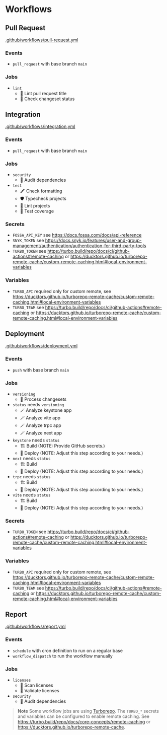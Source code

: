 # Workflows

## Pull Request

[.github/workflows/pull-request.yml](../.github/workflows/pull-request.yml)

### Events

- `pull_request` with base branch `main`

### Jobs

- `lint`
  - 🔦 Lint pull request title
  - 📝 Check changeset status

## Integration

[.github/workflows/integration.yml](../.github/workflows/integration.yml)

### Events

- `pull_request` with base branch `main`

### Jobs

- `security`
  - 🐾 Audit dependencies
- `test`
  - 🖍️ Check formatting
  - 🛡️ Typecheck projects
  - 🔦 Lint projects
  - 🧪 Test coverage

### Secrets

- `FOSSA_API_KEY` see https://docs.fossa.com/docs/api-reference
- `SNYK_TOKEN` see https://docs.snyk.io/features/user-and-group-management/authentication/authentication-for-third-party-tools
- `TURBO_TOKEN` see https://turbo.build/repo/docs/ci/github-actions#remote-caching or https://ducktors.github.io/turborepo-remote-cache/custom-remote-caching.html#local-environment-variables

### Variables

- `TURBO_API` required only for custom remote, see https://ducktors.github.io/turborepo-remote-cache/custom-remote-caching.html#local-environment-variables
- `TURBO_TEAM` see https://turbo.build/repo/docs/ci/github-actions#remote-caching or https://ducktors.github.io/turborepo-remote-cache/custom-remote-caching.html#local-environment-variables

## Deployment

[.github/workflows/deployment.yml](../.github/workflows/deployment.yml)

### Events

- `push` with base branch `main`

### Jobs

- `versioning`
  - 📝 Process changesets
- `status` needs `versioning`
  - 🪄 Analyze keystone app
  - 🪄 Analyze vite app
  - 🪄 Analyze trpc app
  - 🪄 Analyze next app
- `keystone` needs `status`
  - 🏗️ Build (NOTE: Provide GitHub secrets.)
  - 🚀 Deploy (NOTE: Adjust this step according to your needs.)
- `next` needs `status`
  - 🏗️ Build
  - 🚀 Deploy (NOTE: Adjust this step according to your needs.)
- `trpc` needs `status`
  - 🏗️ Build
  - 🚀 Deploy (NOTE: Adjust this step according to your needs.)
- `vite` needs `status`
  - 🏗️ Build
  - 🚀 Deploy (NOTE: Adjust this step according to your needs.)

### Secrets

- `TURBO_TOKEN` see https://turbo.build/repo/docs/ci/github-actions#remote-caching or https://ducktors.github.io/turborepo-remote-cache/custom-remote-caching.html#local-environment-variables

### Variables

- `TURBO_API` required only for custom remote, see https://ducktors.github.io/turborepo-remote-cache/custom-remote-caching.html#local-environment-variables
- `TURBO_TEAM` see https://turbo.build/repo/docs/ci/github-actions#remote-caching or https://ducktors.github.io/turborepo-remote-cache/custom-remote-caching.html#local-environment-variables

## Report

[.github/workflows/report.yml](../.github/workflows/report.yml)

### Events

- `schedule` with cron definition to run on a regular base
- `workflow_dispatch` to run the workflow manually

### Jobs

- `licenses`
  - 🔦 Scan licenses
  - 🔎 Validate licenses
- `security`
  - 🐾 Audit dependencies

> **Note**
> Some workflow jobs are using [Turborepo](https://turborepo.org). The `TURBO_*` secrets and variables can be configured to enable remote caching. See https://turbo.build/repo/docs/core-concepts/remote-caching or https://ducktors.github.io/turborepo-remote-cache.
